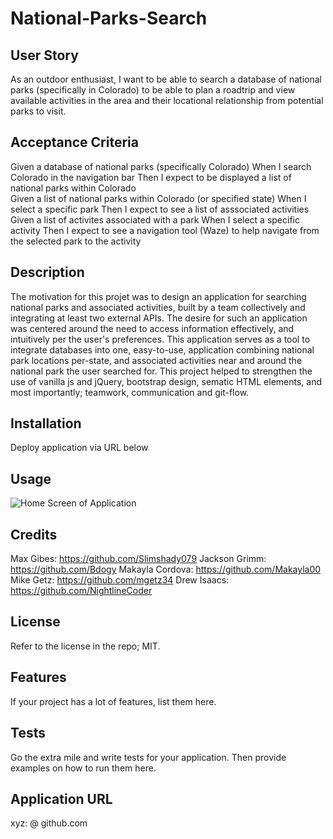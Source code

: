 # National-Parks-Search

## User Story

As an outdoor enthusiast, I want to be able to search a database of national parks (specifically in Colorado) to be able to plan
a roadtrip and view available activities in the area and their locational relationship from potential parks to visit.

## Acceptance Criteria

Given a database of national parks (specifically Colorado)
When I search Colorado in the navigation bar
Then I expect to be displayed a list of national parks within Colorado  
Given a list of national parks within Colorado (or specified state)
When I select a specific park
Then I expect to see a list of asssociated activities
Given a list of activites associated with a park
When I select a specific activity
Then I expect to see a navigation tool (Waze) to help navigate from the selected park to the activity

## Description

The motivation for this projet was to design an application for searching national parks and associated activities,
built by a team collectively and integrating at least two external APIs.
The desire for such an application was centered around the need to access information effectively, and intuitively per the user's preferences.
This application serves as a tool to integrate databases into one, easy-to-use, application combining national park locations per-state, and associated activities
near and around the national park the user searched for.
This project helped to strengthen the use of vanilla js and jQuery, bootstrap design, sematic HTML elements, and most importantly; teamwork, communication and git-flow.

## Installation

Deploy application via URL below

## Usage

![Home Screen of Application](assets/images/screenshot.png)

## Credits

Max Gibes: https://github.com/Slimshady079
Jackson Grimm: https://github.com/Bdogy
Makayla Cordova: https://github.com/Makayla00
Mike Getz: https://github.com/mgetz34
Drew Isaacs: https://github.com/NightlineCoder

## License

Refer to the license in the repo; MIT.

## Features

If your project has a lot of features, list them here.

## Tests

Go the extra mile and write tests for your application. Then provide examples on how to run them here.

## Application URL

xyz: @ github.com
